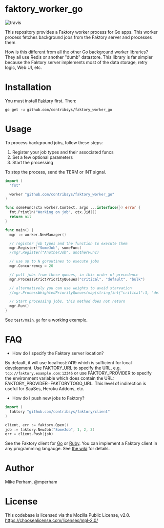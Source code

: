 # faktory_worker_go

![travis](https://travis-ci.org/contribsys/faktory_worker_go.svg?branch=master)

This repository provides a Faktory worker process for Go apps.  This
worker process fetches background jobs from the Faktory server and processes them.

How is this different from all the other Go background worker libraries?
They all use Redis or another "dumb" datastore.  This library is far
simpler because the Faktory server implements most of the data storage, retry logic,
Web UI, etc.

# Installation

You must install [Faktory](https://github.com/contribsys/faktory) first.
Then:

```
go get -u github.com/contribsys/faktory_worker_go
```

# Usage

To process background jobs, follow these steps:

1. Register your job types and their associated funcs
2. Set a few optional parameters
3. Start the processing

To stop the process, send the TERM or INT signal.

```go
import (
  "fmt"

  worker "github.com/contribsys/faktory_worker_go"
)

func someFunc(ctx worker.Context, args ...interface{}) error {
  fmt.Println("Working on job", ctx.Jid())
  return nil
}

func main() {
  mgr := worker.NewManager()

  // register job types and the function to execute them
  mgr.Register("SomeJob", someFunc)
  //mgr.Register("AnotherJob", anotherFunc)

  // use up to N goroutines to execute jobs
  mgr.Concurrency = 20

  // pull jobs from these queues, in this order of precedence
  mgr.ProcessStrictPriorityQueues("critical", "default", "bulk")

  // alternatively you can use weights to avoid starvation
  //mgr.ProcessWeightedPriorityQueues(map[string]int{"critical":3, "default":2, "bulk":1})

  // Start processing jobs, this method does not return
  mgr.Run()
}
```

See `test/main.go` for a working example.

# FAQ

* How do I specify the Faktory server location?

By default, it will use localhost:7419 which is sufficient for local development.
Use FAKTORY\_URL to specify the URL, e.g. `tcp://faktory.example.com:12345` or
use FAKTORY\_PROVIDER to specify the environment variable which does
contain the URL: FAKTORY\_PROVIDER=FAKTORYTOGO\_URL.  This level of
indirection is useful for SaaSes, Heroku Addons, etc.

* How do I push new jobs to Faktory?

```go
import (
  faktory "github.com/contribsys/faktory/client"
)

client, err := faktory.Open()
job := faktory.NewJob("SomeJob", 1, 2, 3)
err = client.Push(job)
```

See the Faktory client for
[Go](https://github.com/contribsys/faktory/blob/master/client/client.go) or
[Ruby](https://github.com/contribsys/faktory-ruby/blob/master/lib/faktory/client.rb).
You can implement a Faktory client in any programming langauge.
See [the wiki](https://github.com/contribsys/faktory/wiki) for details.

# Author

Mike Perham, @mperham

# License

This codebase is licensed via the Mozilla Public License, v2.0. https://choosealicense.com/licenses/mpl-2.0/
